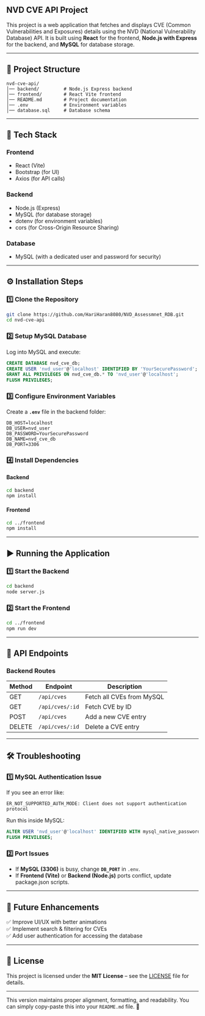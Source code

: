 ## **NVD CVE API Project**

This project is a web application that fetches and displays CVE (Common Vulnerabilities and Exposures) details using the NVD (National Vulnerability Database) API. It is built using **React** for the frontend, **Node.js with Express** for the backend, and **MySQL** for database storage.

---

## 📌 **Project Structure**
```
nvd-cve-api/
│── backend/         # Node.js Express backend
│── frontend/        # React Vite frontend
│── README.md        # Project documentation
│── .env             # Environment variables
│── database.sql     # Database schema
```

---

## 🚀 **Tech Stack**

### **Frontend**
- React (Vite)
- Bootstrap (for UI)
- Axios (for API calls)

### **Backend**
- Node.js (Express)
- MySQL (for database storage)
- dotenv (for environment variables)
- cors (for Cross-Origin Resource Sharing)

### **Database**
- MySQL (with a dedicated user and password for security)

---

## ⚙️ **Installation Steps**

### **1️⃣ Clone the Repository**
```sh
git clone https://github.com/HariHaran8080/NVD_Assessmnet_RDB.git
cd nvd-cve-api
```

### **2️⃣ Setup MySQL Database**
Log into MySQL and execute:
```sql
CREATE DATABASE nvd_cve_db;
CREATE USER 'nvd_user'@'localhost' IDENTIFIED BY 'YourSecurePassword';
GRANT ALL PRIVILEGES ON nvd_cve_db.* TO 'nvd_user'@'localhost';
FLUSH PRIVILEGES;
```

### **3️⃣ Configure Environment Variables**
Create a **`.env`** file in the backend folder:
```
DB_HOST=localhost
DB_USER=nvd_user
DB_PASSWORD=YourSecurePassword
DB_NAME=nvd_cve_db
DB_PORT=3306
```

### **4️⃣ Install Dependencies**
#### **Backend**
```sh
cd backend
npm install
```
#### **Frontend**
```sh
cd ../frontend
npm install
```

---

## ▶️ **Running the Application**

### **1️⃣ Start the Backend**
```sh
cd backend
node server.js
```

### **2️⃣ Start the Frontend**
```sh
cd ../frontend
npm run dev
```

---

## 📡 **API Endpoints**

### **Backend Routes**
| Method | Endpoint       | Description                  |
|--------|--------------|------------------------------|
| GET    | `/api/cves`   | Fetch all CVEs from MySQL   |
| GET    | `/api/cves/:id` | Fetch CVE by ID            |
| POST   | `/api/cves`   | Add a new CVE entry         |
| DELETE | `/api/cves/:id` | Delete a CVE entry        |

---

## 🛠️ **Troubleshooting**

### **1️⃣ MySQL Authentication Issue**
If you see an error like:
```
ER_NOT_SUPPORTED_AUTH_MODE: Client does not support authentication protocol
```
Run this inside MySQL:
```sql
ALTER USER 'nvd_user'@'localhost' IDENTIFIED WITH mysql_native_password BY 'YourSecurePassword';
FLUSH PRIVILEGES;
```

### **2️⃣ Port Issues**
- If **MySQL (3306)** is busy, change **`DB_PORT`** in `.env`.
- If **Frontend (Vite)** or **Backend (Node.js)** ports conflict, update package.json scripts.

---

## 📌 **Future Enhancements**
✅ Improve UI/UX with better animations  
✅ Implement search & filtering for CVEs  
✅ Add user authentication for accessing the database  

---

## 📜 **License**
This project is licensed under the **MIT License** – see the [LICENSE](LICENSE) file for details.

---

This version maintains proper alignment, formatting, and readability. You can simply copy-paste this into your `README.md` file. 🚀
